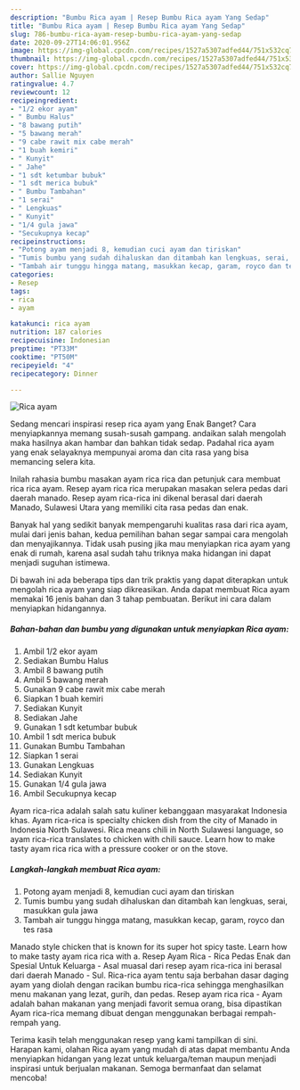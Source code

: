 ```yaml
---
description: "Bumbu Rica ayam | Resep Bumbu Rica ayam Yang Sedap"
title: "Bumbu Rica ayam | Resep Bumbu Rica ayam Yang Sedap"
slug: 786-bumbu-rica-ayam-resep-bumbu-rica-ayam-yang-sedap
date: 2020-09-27T14:06:01.956Z
image: https://img-global.cpcdn.com/recipes/1527a5307adfed44/751x532cq70/rica-ayam-foto-resep-utama.jpg
thumbnail: https://img-global.cpcdn.com/recipes/1527a5307adfed44/751x532cq70/rica-ayam-foto-resep-utama.jpg
cover: https://img-global.cpcdn.com/recipes/1527a5307adfed44/751x532cq70/rica-ayam-foto-resep-utama.jpg
author: Sallie Nguyen
ratingvalue: 4.7
reviewcount: 12
recipeingredient:
- "1/2 ekor ayam"
- " Bumbu Halus"
- "8 bawang putih"
- "5 bawang merah"
- "9 cabe rawit mix cabe merah"
- "1 buah kemiri"
- " Kunyit"
- " Jahe"
- "1 sdt ketumbar bubuk"
- "1 sdt merica bubuk"
- " Bumbu Tambahan"
- "1 serai"
- " Lengkuas"
- " Kunyit"
- "1/4 gula jawa"
- "Secukupnya kecap"
recipeinstructions:
- "Potong ayam menjadi 8, kemudian cuci ayam dan tiriskan"
- "Tumis bumbu yang sudah dihaluskan dan ditambah kan lengkuas, serai, masukkan gula jawa"
- "Tambah air tunggu hingga matang, masukkan kecap, garam, royco dan tes rasa"
categories:
- Resep
tags:
- rica
- ayam

katakunci: rica ayam 
nutrition: 187 calories
recipecuisine: Indonesian
preptime: "PT33M"
cooktime: "PT50M"
recipeyield: "4"
recipecategory: Dinner

---
```



![Rica ayam](https://img-global.cpcdn.com/recipes/1527a5307adfed44/751x532cq70/rica-ayam-foto-resep-utama.jpg)

Sedang mencari inspirasi resep rica ayam yang Enak Banget? Cara menyiapkannya memang susah-susah gampang. andaikan salah mengolah maka hasilnya akan hambar dan bahkan tidak sedap. Padahal rica ayam yang enak selayaknya mempunyai aroma dan cita rasa yang bisa memancing selera kita.

Inilah rahasia bumbu masakan ayam rica rica dan petunjuk cara membuat rica rica ayam. Resep ayam rica rica merupakan masakan selera pedas dari daerah manado. Resep ayam rica-rica ini dikenal berasal dari daerah Manado, Sulawesi Utara yang memiliki cita rasa pedas dan enak.

Banyak hal yang sedikit banyak mempengaruhi kualitas rasa dari rica ayam, mulai dari jenis bahan, kedua pemilihan bahan segar sampai cara mengolah dan menyajikannya. Tidak usah pusing jika mau menyiapkan rica ayam yang enak di rumah, karena asal sudah tahu triknya maka hidangan ini dapat menjadi suguhan istimewa.


Di bawah ini ada beberapa tips dan trik praktis yang dapat diterapkan untuk mengolah rica ayam yang siap dikreasikan. Anda dapat membuat Rica ayam memakai 16 jenis bahan dan 3 tahap pembuatan. Berikut ini cara dalam menyiapkan hidangannya.

<!--inarticleads1-->

##### Bahan-bahan dan bumbu yang digunakan untuk menyiapkan Rica ayam:

1. Ambil 1/2 ekor ayam
1. Sediakan  Bumbu Halus
1. Ambil 8 bawang putih
1. Ambil 5 bawang merah
1. Gunakan 9 cabe rawit mix cabe merah
1. Siapkan 1 buah kemiri
1. Sediakan  Kunyit
1. Sediakan  Jahe
1. Gunakan 1 sdt ketumbar bubuk
1. Ambil 1 sdt merica bubuk
1. Gunakan  Bumbu Tambahan
1. Siapkan 1 serai
1. Gunakan  Lengkuas
1. Sediakan  Kunyit
1. Gunakan 1/4 gula jawa
1. Ambil Secukupnya kecap


Ayam rica-rica adalah salah satu kuliner kebanggaan masyarakat Indonesia khas. Ayam rica-rica is specialty chicken dish from the city of Manado in Indonesia North Sulawesi. Rica means chili in North Sulawesi language, so ayam rica-rica translates to chicken with chili sauce. Learn how to make tasty ayam rica rica with a pressure cooker or on the stove. 

<!--inarticleads2-->

##### Langkah-langkah membuat Rica ayam:

1. Potong ayam menjadi 8, kemudian cuci ayam dan tiriskan
1. Tumis bumbu yang sudah dihaluskan dan ditambah kan lengkuas, serai, masukkan gula jawa
1. Tambah air tunggu hingga matang, masukkan kecap, garam, royco dan tes rasa


Manado style chicken that is known for its super hot spicy taste. Learn how to make tasty ayam rica rica with a. Resep Ayam Rica - Rica Pedas Enak dan Spesial Untuk Keluarga - Asal muasal dari resep ayam rica-rica ini berasal dari daerah Manado - Sul. Rica-rica ayam tentu saja berbahan dasar daging ayam yang diolah dengan racikan bumbu rica-rica sehingga menghasilkan menu makanan yang lezat, gurih, dan pedas. Resep ayam rica rica - Ayam adalah bahan makanan yang menjadi favorit semua orang, bisa dipastikan Ayam rica-rica memang dibuat dengan menggunakan berbagai rempah-rempah yang. 

Terima kasih telah menggunakan resep yang kami tampilkan di sini. Harapan kami, olahan Rica ayam yang mudah di atas dapat membantu Anda menyiapkan hidangan yang lezat untuk keluarga/teman maupun menjadi inspirasi untuk berjualan makanan. Semoga bermanfaat dan selamat mencoba!
